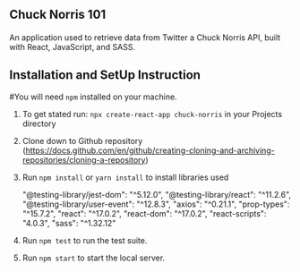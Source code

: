 ## Chuck Norris 101

####

An application used to retrieve data from Twitter a Chuck Norris API, built with React, JavaScript, and SASS.

## Installation and SetUp Instruction

#You will need `npm` installed on your machine.

1. To get stated run: `npx create-react-app chuck-norris` in your Projects directory

2. Clone down to Github repository (https://docs.github.com/en/github/creating-cloning-and-archiving-repositories/cloning-a-repository)

3. Run `npm install` or `yarn install` to install libraries used 

    "@testing-library/jest-dom": "^5.12.0",
    "@testing-library/react": "^11.2.6",
    "@testing-library/user-event": "^12.8.3",
    "axios": "^0.21.1",
    "prop-types": "^15.7.2",
    "react": "^17.0.2",
    "react-dom": "^17.0.2",
    "react-scripts": "4.0.3",
    "sass": "^1.32.12"

4. Run `npm test` to run the test suite.

5. Run `npm start` to start the local server.
